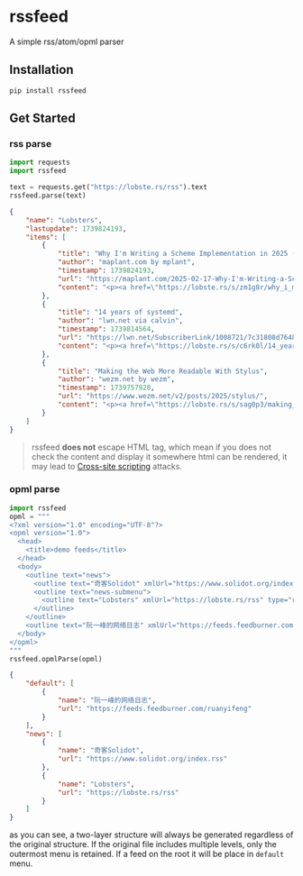 # rssfeed

A simple rss/atom/opml parser

## Installation

`pip install rssfeed`


## Get Started

### rss parse

``` python
import requests
import rssfeed

text = requests.get("https://lobste.rs/rss").text
rssfeed.parse(text)
```

``` json
{
    "name": "Lobsters",
    "lastupdate": 1739824193,
    "items": [
        {
            "title": "Why I'm Writing a Scheme Implementation in 2025 (The Answer is Async Rust)",
            "author": "maplant.com by mplant",
            "timestamp": 1739824193,
            "url": "https://maplant.com/2025-02-17-Why-I'm-Writing-a-Scheme-Implementation-in-2025-(The-Answer-is-Async-Rust).html",
            "content": "<p><a href=\"https://lobste.rs/s/zm1g8r/why_i_m_writing_scheme_implementation\">Comments</a></p>"
        },
        {
            "title": "14 years of systemd",
            "author": "lwn.net via calvin",
            "timestamp": 1739814564,
            "url": "https://lwn.net/SubscriberLink/1008721/7c31808d76480012/",
            "content": "<p><a href=\"https://lobste.rs/s/c6rk0l/14_years_systemd\">Comments</a></p>"
        },
        {
            "title": "Making the Web More Readable With Stylus",
            "author": "wezm.net by wezm",
            "timestamp": 1739757928,
            "url": "https://www.wezm.net/v2/posts/2025/stylus/",
            "content": "<p><a href=\"https://lobste.rs/s/sag0p3/making_web_more_readable_with_stylus\">Comments</a></p>"
        }
    ]
}
```

> rssfeed **does not** escape HTML tag, which mean if you does not check the content and display it somewhere html can be rendered, it may lead to [Cross-site scripting](https://developer.mozilla.org/en-US/docs/Glossary/Cross-site_scripting) attacks.


### opml parse

``` python
import rssfeed
opml = """
<?xml version="1.0" encoding="UTF-8"?>
<opml version="1.0">
  <head>
    <title>demo feeds</title>
  </head>
  <body>
    <outline text="news">
      <outline text="奇客Solidot" xmlUrl="https://www.solidot.org/index.rss" type="rss" />
      <outline text="news-submenu">
        <outline text="Lobsters" xmlUrl="https://lobste.rs/rss" type="rss" />
      </outline>
    </outline>
    <outline text="阮一峰的网络日志" xmlUrl="https://feeds.feedburner.com/ruanyifeng" type="rss" />
  </body>
</opml>
"""
rssfeed.opmlParse(opml)
````

``` json
{
    "default": [
        {
            "name": "阮一峰的网络日志",
            "url": "https://feeds.feedburner.com/ruanyifeng"
        }
    ],
    "news": [
        {
            "name": "奇客Solidot",
            "url": "https://www.solidot.org/index.rss"
        },
        {
            "name": "Lobsters",
            "url": "https://lobste.rs/rss"
        }
    ]
}
```

as you can see, a two-layer structure will always be generated regardless of the original structure. If the original file includes multiple levels, only the outermost menu is retained. If a feed on the root it will be place in `default` menu.

